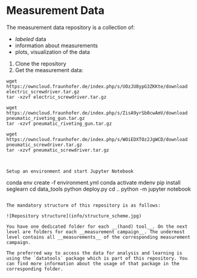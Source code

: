 # Measurement Data

The measurement data repository is a collection of:
- _labeled_ data
- information about measurements
- plots, visualization of the data


1. Clone the repository
2. Get the measurement data:
```
wget https://owncloud.fraunhofer.de/index.php/s/UOzJU8ypG3ZKKte/download electric_screwdriver.tar.gz
tar -xzvf electric_screwdriver.tar.gz

wget https://owncloud.fraunhofer.de/index.php/s/ZisA9yrSb0cwAmV/download pneumatic_riveting_gun.tar.gz
tar -xzvf pneumatic_riveting_gun.tar.gz

wget https://owncloud.fraunhofer.de/index.php/s/WOiEDXTOz2JgWCD/download pneumatic_screwdriver.tar.gz
tar -xzvf pneumatic_screwdriver.tar.gz



Setup an environment and start Jupyter Notebook
```
conda env create -f environment.yml
conda activate mdenv
pip install seglearn
cd data_tools
python deploy.py
cd ..
python -m jupyter notebook
```

The mandatory structure of this repository is as follows:

![Repository structure](info/structure_scheme.jpg)  

You have one dedicated folder for each __(hand) tool__. On the next level are folders for each __measurement campaign__. The undermost level contains all __measurements__ of the corresponding measurement campaign.

The preferred way to access the data for analysis and learning is using the `datatools` package which is part of this repository. You can find more information about the usage of that package in the corresponding folder.
